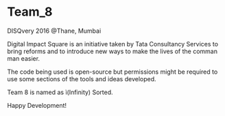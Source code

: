 # Team_8

DISQvery 2016 @Thane, Mumbai

Digital Impact Square is an initiative taken by Tata Consultancy Services to bring reforms and to introduce new ways to make the 
lives of the comman man easier.

The code being used is open-source but permissions might be required to use some sections of the tools and ideas developed. 

Team 8 is named as ì(Infinity) Sorted. 


Happy Development!

